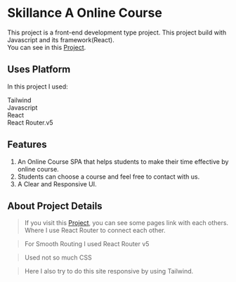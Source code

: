 # Skillance A Online Course

This project is a front-end development type project. This project build with Javascript and its framework(React).\
You can see in this [Project](https://skillance-courses-faiusnahin-035869.netlify.app/).

## Uses Platform

In this project I used:

Tailwind\
Javascript\
React\
React Router.v5

## Features

1. An Online Course SPA that helps students to make their time effective by online course.
2. Students can choose a course and feel free to contact with us.
3. A Clear and Responsive UI.

## About Project Details

> If you visit this [Project](https://skillance-courses-faiusnahin-035869.netlify.app/), you can see some pages link with each others.\
Where I use React Router to connect each other.

> For Smooth Routing I used React Router v5

> Used not so much CSS

> Here I also try to do this site responsive by using Tailwind.
